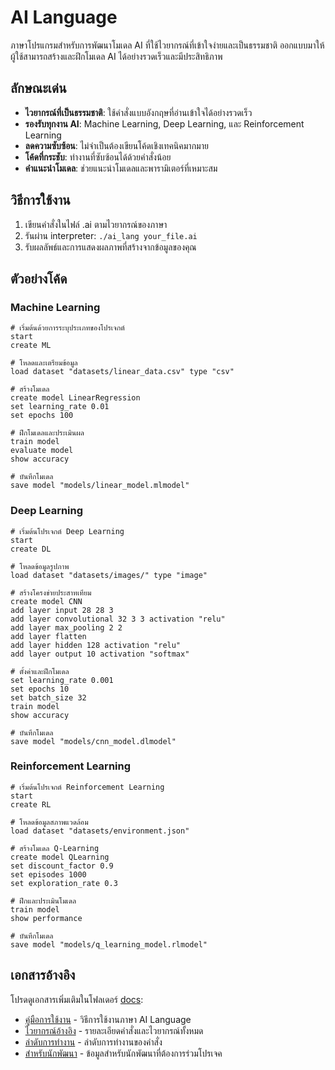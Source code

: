 
# AI Language

ภาษาโปรแกรมสำหรับการพัฒนาโมเดล AI ที่ใช้ไวยากรณ์ที่เข้าใจง่ายและเป็นธรรมชาติ ออกแบบมาให้ผู้ใช้สามารถสร้างและฝึกโมเดล AI ได้อย่างรวดเร็วและมีประสิทธิภาพ

## ลักษณะเด่น

- **ไวยากรณ์ที่เป็นธรรมชาติ**: ใช้คำสั่งแบบอังกฤษที่อ่านเข้าใจได้อย่างรวดเร็ว
- **รองรับทุกงาน AI**: Machine Learning, Deep Learning, และ Reinforcement Learning
- **ลดความซับซ้อน**: ไม่จำเป็นต้องเขียนโค้ดเชิงเทคนิคมากมาย
- **โค้ดที่กระชับ**: ทำงานที่ซับซ้อนได้ด้วยคำสั่งน้อย
- **คำแนะนำโมเดล**: ช่วยแนะนำโมเดลและพารามิเตอร์ที่เหมาะสม

## วิธีการใช้งาน

1. เขียนคำสั่งในไฟล์ .ai ตามไวยากรณ์ของภาษา
2. รันผ่าน interpreter: `./ai_lang your_file.ai`
3. รับผลลัพธ์และการแสดงผลภาพที่สร้างจากข้อมูลของคุณ

## ตัวอย่างโค้ด

### Machine Learning

```
# เริ่มต้นด้วยการระบุประเภทของโปรเจกต์
start
create ML

# โหลดและเตรียมข้อมูล
load dataset "datasets/linear_data.csv" type "csv"

# สร้างโมเดล
create model LinearRegression
set learning_rate 0.01
set epochs 100

# ฝึกโมเดลและประเมินผล
train model
evaluate model
show accuracy

# บันทึกโมเดล
save model "models/linear_model.mlmodel"
```

### Deep Learning

```
# เริ่มต้นโปรเจกต์ Deep Learning
start
create DL

# โหลดข้อมูลรูปภาพ
load dataset "datasets/images/" type "image"

# สร้างโครงข่ายประสาทเทียม
create model CNN
add layer input 28 28 3
add layer convolutional 32 3 3 activation "relu"
add layer max_pooling 2 2
add layer flatten
add layer hidden 128 activation "relu" 
add layer output 10 activation "softmax"

# ตั้งค่าและฝึกโมเดล
set learning_rate 0.001
set epochs 10
set batch_size 32
train model
show accuracy

# บันทึกโมเดล
save model "models/cnn_model.dlmodel"
```

### Reinforcement Learning

```
# เริ่มต้นโปรเจกต์ Reinforcement Learning
start
create RL

# โหลดข้อมูลสภาพแวดล้อม
load dataset "datasets/environment.json"

# สร้างโมเดล Q-Learning
create model QLearning
set discount_factor 0.9
set episodes 1000
set exploration_rate 0.3

# ฝึกและประเมินโมเดล
train model
show performance

# บันทึกโมเดล
save model "models/q_learning_model.rlmodel"
```

## เอกสารอ้างอิง

โปรดดูเอกสารเพิ่มเติมในโฟลเดอร์ [docs](./docs/):

- [คู่มือการใช้งาน](./docs/guides/USAGE_GUIDE.md) - วิธีการใช้งานภาษา AI Language
- [ไวยากรณ์อ้างอิง](./docs/references/SYNTAX_REFERENCE.md) - รายละเอียดคำสั่งและไวยากรณ์ทั้งหมด
- [ลำดับการทำงาน](./docs/references/SYNTAX_FLOW.md) - ลำดับการทำงานของคำสั่ง
- [สำหรับนักพัฒนา](./docs/development/DEVELOPMENT_NOTES.md) - ข้อมูลสำหรับนักพัฒนาที่ต้องการร่วมโปรเจค
